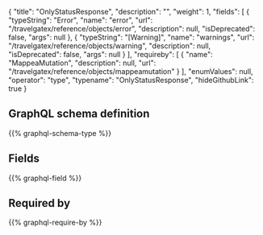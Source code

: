 {
  "title": "OnlyStatusResponse",
  "description": "",
  "weight": 1,
  "fields": [
    {
      "typeString": "Error",
      "name": "error",
      "url": "/travelgatex/reference/objects/error",
      "description": null,
      "isDeprecated": false,
      "args": null
    },
    {
      "typeString": "[Warning]",
      "name": "warnings",
      "url": "/travelgatex/reference/objects/warning",
      "description": null,
      "isDeprecated": false,
      "args": null
    }
  ],
  "requireby": [
    {
      "name": "MappeaMutation",
      "description": null,
      "url": "/travelgatex/reference/objects/mappeamutation"
    }
  ],
  "enumValues": null,
  "operator": "type",
  "typename": "OnlyStatusResponse",
  "hideGithubLink": true
}
## GraphQL schema definition

{{% graphql-schema-type %}}

## Fields

{{% graphql-field %}}

## Required by

{{% graphql-require-by %}}

